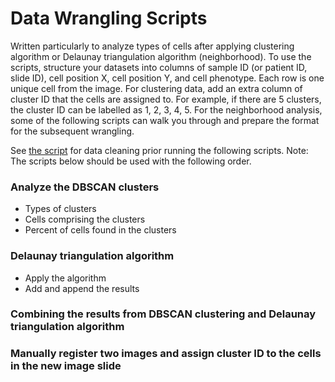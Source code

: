 # Data Wrangling Scripts

Written particularly to analyze types of cells after applying clustering algorithm or Delaunay triangulation algorithm (neighborhood). 
To use the scripts, structure your datasets into columns of sample ID (or patient ID, slide ID), cell position X, cell position Y, and cell phenotype. Each row is one unique cell from the image. For clustering data, add an extra column of cluster ID that the cells are assigned to. For example, if there are 5 clusters, the cluster ID can be labelled as 1, 2, 3, 4, 5. For the neighborhood analysis, some of the following scripts can walk you through and prepare the format for the subsequent wrangling. 


See [the script](https://github.com/HannahhoHe/Data-Wrangling-Multidimensional-Image-Data/tree/master/DataCleaning) for data cleaning prior running the following scripts.
Note: The scripts below should be used with the following order. 
### Analyze the DBSCAN clusters
- Types of clusters 
- Cells comprising the clusters 
- Percent of cells found in the clusters
  
### Delaunay triangulation algorithm
  - Apply the algorithm 
  - Add and append the results 
  
### Combining the results from DBSCAN clustering and Delaunay triangulation algorithm 
### Manually register two images and assign cluster ID to the cells in the new image slide  
